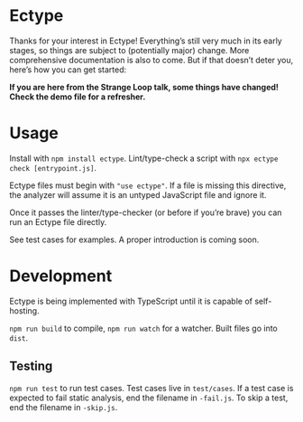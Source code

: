 # Ectype

Thanks for your interest in Ectype! Everything’s still very much in its early stages, so things are subject to (potentially major) change. More comprehensive documentation is also to come. But if that doesn’t deter you, here’s how you can get started:

**If you are here from the Strange Loop talk, some things have changed! Check the demo file for a refresher.**

# Usage

Install with `npm install ectype`. Lint/type-check a script with `npx ectype check [entrypoint.js]`.

Ectype files must begin with `"use ectype"`. If a file is missing this directive, the analyzer will assume it is an untyped JavaScript file and ignore it.

Once it passes the linter/type-checker (or before if you’re brave) you can run an Ectype file directly.

See test cases for examples. A proper introduction is coming soon.

# Development

Ectype is being implemented with TypeScript until it is capable of self-hosting.

`npm run build` to compile, `npm run watch` for a watcher. Built files go into `dist`.

## Testing

`npm run test` to run test cases. Test cases live in `test/cases`. If a test case is expected to fail static analysis, end the filename in `-fail.js`. To skip a test, end the filename in `-skip.js`.
